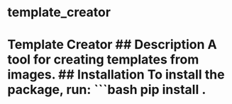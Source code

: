 # template_creator
# Template Creator  ## Description  A tool for creating templates from images.  ## Installation  To install the package, run:  ```bash pip install .
